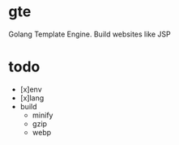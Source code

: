 # gte
Golang Template Engine. Build websites like JSP

# todo

- [x]env
- [x]lang
- build
    - minify
    - gzip
    - webp
    
